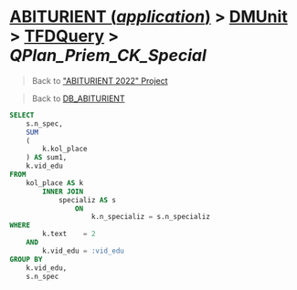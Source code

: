 # [ABITURIENT (*application*)](../../app_abiturient_2022.md) > [DMUnit](../DMUnit.md) > [TFDQuery](TDFQuery.md) > *QPlan_Priem_CK_Special*

> Back to ["ABITURIENT 2022" Project](/README.md)

> Back to [DB_ABITURIENT](../../../db/db_abiturient_2022.md)

```sql
SELECT
    s.n_spec,
    SUM
    (
        k.kol_place
    ) AS sum1,
    k.vid_edu
FROM
    kol_place AS k
        INNER JOIN
            specializ AS s
                ON
                    k.n_specializ = s.n_specializ  
WHERE  
        k.text    = 2
    AND
        k.vid_edu = :vid_edu
GROUP BY
    k.vid_edu,
    s.n_spec
```